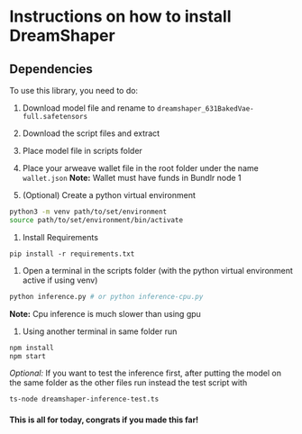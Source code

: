 # Instructions on how to install DreamShaper

## Dependencies
To use this library, you need to do:


1. Download model file and rename to `dreamshaper_631BakedVae-full.safetensors`

2. Download the script files and extract

3. Place model file in scripts folder 

4. Place your arweave wallet file in the root folder under the name `wallet.json`
**Note:** Wallet must have funds in Bundlr node 1

5. (Optional) Create a python virtual environment
```sh
python3 -m venv path/to/set/environment
source path/to/set/environment/bin/activate
```

1. Install Requirements
```
pip install -r requirements.txt
```
1. Open a terminal in the scripts folder (with the python virtual environment active if using venv)
```sh
python inference.py # or python inference-cpu.py
```
**Note:** Cpu inference is much slower than using gpu

1. Using another terminal in same folder run
```sh
npm install
npm start
```

*Optional:* If you want to test the inference first, after putting the model on the same folder as the other files run instead the test script with

```bash
ts-node dreamshaper-inference-test.ts
```

#### This is all for today, congrats if you made this far!
